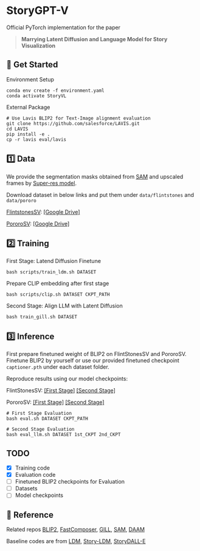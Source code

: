 # StoryGPT-V

Official PyTorch implementation for the paper

> **Marrying Latent Diffusion and Language Model for Story Visualization**

## :rocket: Get Started

Environment Setup

```
conda env create -f environment.yaml
conda activate StoryVL
```

External Package

```
# Use Lavis BLIP2 for Text-Image alignment evaluation
git clone https://github.com/salesforce/LAVIS.git
cd LAVIS
pip install -e .
cp -r lavis eval/lavis
```

## :one: Data

We provide the segmentation masks obtained from [SAM](https://github.com/facebookresearch/segment-anything) and upscaled frames by [Super-res model](nitro/txt2img-f8-large).

Download dataset in below links and put them under `data/flintstones` and `data/pororo`

[FlintstonesSV](https://arxiv.org/pdf/1804.03608.pdf): [[Google Drive]]()

[PororoSV](https://openaccess.thecvf.com/content_CVPR_2019/papers/Li_StoryGAN_A_Sequential_Conditional_GAN_for_Story_Visualization_CVPR_2019_paper.pdf): [[Google Drive]]()

## :two: Training

First Stage: Latend Diffusion Finetune

```
bash scripts/train_ldm.sh DATASET
```

Prepare CLIP embedding after first stage

```
bash scripts/clip.sh DATASET CKPT_PATH
```

Second Stage: Align LLM with Latent Diffusion

```
bash train_gill.sh DATASET
```

## :three: Inference

First prepare finetuned weight of BLIP2 on FlintStonesSV and PororoSV. Finetune BLIP2 by yourself or use our provided finetuned checkpoint `captioner.pth` under each dataset folder.

Reproduce results using our model checkpoints:

FlintStonesSV: [[First Stage]](https://storygpt-v.s3.amazonaws.com/checkpoints/flintstones/first-stage) [[Second Stage]]()

PororoSV: [[First Stage]](https://storygpt-v.s3.amazonaws.com/checkpoints/pororo/first-stage) [[Second Stage]]()

```
# First Stage Evaluation
bash eval.sh DATASET CKPT_PATH

# Second Stage Evaluation
bash eval_llm.sh DATASET 1st_CKPT 2nd_CKPT
```

## TODO

- [x] Training code
- [x] Evaluation code
- [ ] Finetuned BLIP2 checkpoints for Evaluation
- [ ] Datasets
- [ ] Model checkpoints

## :closed_book: Reference

Related repos [BLIP2](https://github.com/salesforce/LAVIS), [FastComposer](https://github.com/mit-han-lab/fastcomposer), [GILL](https://github.com/kohjingyu/gill), [SAM](https://github.com/facebookresearch/segment-anything), [DAAM](https://github.com/castorini/daam)

Baseline codes are from [LDM](https://github.com/CompVis/latent-diffusion), [Story-LDM](https://github.com/ubc-vision/Make-A-Story), [StoryDALL-E](https://github.com/adymaharana/storydalle)
